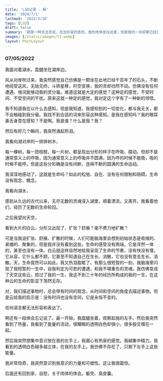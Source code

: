 ```yaml
---
title: 'LSD记录 - 解'
date: '2024/7/1'
lastmod: '2022/3/10'
tags: [LSD]
draft: false
summary: '那是一种无法言说、无法形容的感觉。我的肉体坐在这里，但是我的一切却都已经瓦解。我不再是我，我没有边界。'
images: [/static/images/l1.webp]
layout: PostLayout
---
```


### 07/05/2022

我面对着湖水，盘腿坐在湖岸边。

风从对岸吹过来，我突然感觉自己仿佛是一颗坐在此地已经千百年了的石头，不断地经受这风，无始无终。斗转星移，时空变换，我的灵却岿然不动。仿佛没有任何遭遇、境况能够动我的灵分毫。难道这就是大定的感觉？这种定的感觉，不受时间、不受空间的干扰。原来这就一种定的感觉，我对定这个字有了一种新的领悟。

我不知道我在以什么去感知，但是我知道，我感知到的一切变化，都与我无关，都不会触碰到我分毫。我找不到合适的词来形容这种感知。是我在感知吗？我的眼耳鼻舌身意在感知？不是啊。我是谁？什么是我？我？

然后有好几个瞬间，我突然涌起热泪。

我看向湖对岸的一排排树木，

每一棵树，每一团枝桠，每一片树，都呈现出分形的样子在呼吸、摆动。但却不是通常意义上的呼吸，因为通常意义上的呼吸并不圆满，因为呼的时候不能吸，吸的时候不能呼。但是这些分形确是没有间断、连绵不断的圆满的生命运动。

我深深地感动了，这就是生命吗？如此的松弛、自在、没有任何限制和阻碍。生命没有观念、概念。

我看向湖水，

感到从久远的古代以来，无尽无数的灵魂浸入湖里，顺着漂流，又离开。我看着他们，经历了无数的生命轮回。

之后我望向天空，

看到大片的白云，分形又出现了，扩张？舒展？毫不费力地扩散？

可是当我说扩张、舒展、扩散的时候，人们可能脑海里会想到初始状态是收缩的、紧绷的、聚集的，但是我并没有看到这些。生命的感受没有两端，它是浑然一体的，甚至也没有一体。白云就这样自然地给我呈现了生命的节奏，没有快没有慢，它从容，它什么都不顾，它甚至不知道自己在生长、消散，它也没有意去生长、消散。天，生命竟然可以如此。我又热泪盈眶了。有那么很短暂的一刻，我脑海里闪现了我短暂的一生中，自我判定为可悲的遭遇，和我不堪重负的灵魂。我仿佛变成了天空这些云，掠过了我的一生，我这不到三十年的经历所构成的我的一生，在这种云的生命的彰显下荡然无存。

对，我们描述事物时，总会带有时间的观念，从时间和空间的角度去描述事物。但是云给我的启示是：没有时间也没有空间，它是永恒不变的。

任何语言都无法形容和表达了。

啊还有一段体会忘记说了。最一开始，我盘腿坐着，观察起我的左手。然后我突然看到了热量，我看到了能量的流动，很耀眼的透明白色却很小，很多股交缠在一起。

然后我突然想集中意识放在我的左手上，我眉心有热泉的感觉。我越集中精力，我看到的透明白色越多越立体，在我的左手上。我仿佛不存在了，只剩下左手上这些能量。

我非常惊奇，我突然意识到我意识的力量和可塑性。这让我很震惊。

后面还有回到家，自慰，关于肉体的体会。躯壳、臭皮囊。
